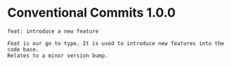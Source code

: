 # Conventional Commits 1.0.0
 ```
feat: introduce a new feature

Feat is our go to type. It is used to introduce new features into the code base.
Relates to a minor version bump.
 ```